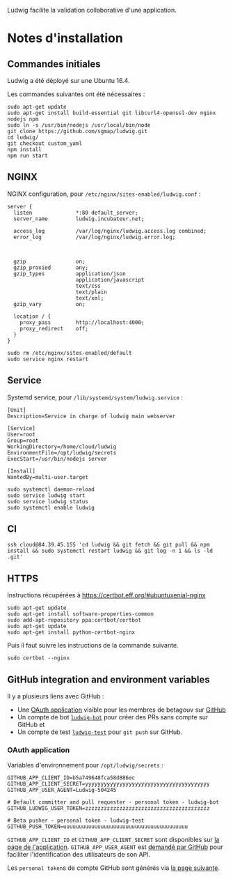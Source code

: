 Ludwig facilite la validation collaborative d'une application.


# Notes d'installation

## Commandes initiales

Ludwig a été déployé sur une Ubuntu 16.4.

Les commandes suivantes ont été nécessaires :
```shell
sudo apt-get update
sudo apt-get install build-essential git libcurl4-openssl-dev nginx nodejs npm
sudo ln -s /usr/bin/nodejs /usr/local/bin/node
git clone https://github.com/sgmap/ludwig.git
cd ludwig/
git checkout custom_yaml
npm install
npm run start
```

## NGINX

NGINX configuration, pour `/etc/nginx/sites-enabled/ludwig.conf` :
```
server {
  listen              *:80 default_server;
  server_name         ludwig.incubateur.net;

  access_log          /var/log/nginx/ludwig.access.log combined;
  error_log           /var/log/nginx/ludwig.error.log;



  gzip                on;
  gzip_proxied        any;
  gzip_types          application/json
                      application/javascript
                      text/css
                      text/plain
                      text/xml;
  gzip_vary           on;

  location / {
    proxy_pass        http://localhost:4000;
    proxy_redirect    off;
  }
}
```

```
sudo rm /etc/nginx/sites-enabled/default
sudo service nginx restart
```

## Service

Systemd service, pour `/lib/systemd/system/ludwig.service` :
```
[Unit]
Description=Service in charge of ludwig main webserver

[Service]
User=root
Group=root
WorkingDirectory=/home/cloud/ludwig
EnvironmentFile=/opt/ludwig/secrets
ExecStart=/usr/bin/nodejs server

[Install]
WantedBy=multi-user.target
```

```
sudo systemctl daemon-reload
sudo service ludwig start
sudo service ludwig status
sudo systemctl enable ludwig
```

## CI

```
ssh cloud@84.39.45.155 'cd ludwig && git fetch && git pull && npm install && sudo systemctl restart ludwig && git log -n 1 && ls -ld .git'
```

## HTTPS

Instructions récupérées à https://certbot.eff.org/#ubuntuxenial-nginx

```
sudo apt-get update
sudo apt-get install software-properties-common
sudo add-apt-repository ppa:certbot/certbot
sudo apt-get update
sudo apt-get install python-certbot-nginx
```

Puis il faut suivre les instructions de la commande suivante.
```
sudo certbot --nginx
```

## GitHub integration and environment variables

Il y a plusieurs liens avec GitHub :
- Une [OAuth application](https://developer.github.com/apps/building-oauth-apps/) visible pour les membres de betagouv sur [GitHub](https://github.com/organizations/betagouv/settings/applications/504245)
- Un compte de bot [`ludwig-bot`](https://github.com/ludwig-bot) pour créer des PRs sans compte sur GitHub et
- Un compte de test [`ludwig-test`](https://github.com/ludwig-test) pour `git push` sur GitHub.

### OAuth application

Variables d'environnement pour `/opt/ludwig/secrets` :
```
GITHUB_APP_CLIENT_ID=b5a749648fca58d886ec
GITHUB_APP_CLIENT_SECRET=yyyyyyyyyyyyyyyyyyyyyyyyyyyyyyyyyyyyyyyy
GITHUB_APP_USER_AGENT=Ludwig-504245

# Default committer and pull requester - personal token - ludwig-bot
GITHUB_LUDWIG_USER_TOKEN=zzzzzzzzzzzzzzzzzzzzzzzzzzzzzzzzzzzzzzzz

# Beta pusher - personal token - ludwig-test
GITHUB_PUSH_TOKEN=uuuuuuuuuuuuuuuuuuuuuuuuuuuuuuuuuuuuuuuu
```

`GITHUB_APP_CLIENT_ID` et `GITHUB_APP_CLIENT_SECRET` sont disponibles sur [la page de l'application](https://github.com/organizations/betagouv/settings/applications/504245).
`GITHUB_APP_USER_AGENT` est [demandé par GitHub](https://developer.github.com/v3/#user-agent-required) pour faciliter l'identification des utilisateurs de son API.

Les `personal token`s de compte GitHub sont générés via [la page suivante](https://github.com/settings/tokens).
